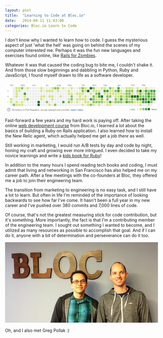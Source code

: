 ```yaml
---
layout: post
title:  "Learning to Code at Bloc.io"
date:   2014-04-11 11:43:00
categories: Bloc.io Learn to Code
---
```


I don't know why I wanted to learn how to code. I guess the mysterious aspect of just 'what the hell' was going on behind the scenes of my computer interested me. Perhaps it was the fun new languages and exercises found online, like [Rails for Zombies][Rails Zombies].

Whatever it was that caused the coding bug to bite me, I couldn't shake it. And from those slow beginnings and dabbling in Python, Ruby and JavaScript, I found myself drawn to life as a software developer.

![github commits][github commits]

Fast-forward a few years and my hard work is paying off. After taking the online [web development course][web-dev] from Bloc.io, I learned a lot about the basics of building a Ruby on Rails application. I also learned how to install the New Relic agent, which actually helped me get a job _there_ as well.

Still working in marketing, I would run A/B tests by day and code by night, honing my craft and growing ever more intrigued. I even decided to take my novice learnings and write a [kids book for Ruby][rubykin]!

In addition to the many hours I spend reading tech books and coding, I must admit that living and networking in San Francisco has also helped me on my career path. After a few meetings with the co-founders at Bloc, they offered me a job to join their engineering team.

The transition from marketing to engineering is no easy task, and I still have a lot to learn. But often in life I'm reminded of the importance of looking backwards to see how far I've come. It hasn't been a full year in my new career and I've pushed over 380 commits and 7,000 lines of code. 

Of course, that's not the greatest measuring stick for code contribution, but it's something. More importantly, the fact is that I'm a contributing member of the engineering team. I sought out something I wanted to become, and I utilized as many resources as possible to accomplish that goal. And if I can do it, anyone with a bit of determination and perseverance can do it too.

![Greg Pollak Codeschool][greg pollak codeschool]

Oh, and I also met Greg Pollak :)

[github commits]: /images/github-commit-graph.png
[Rails Zombies]: http://railsforzombies.org/
[greg pollak codeschool]: /images/greg-pollak-codeschool.png
[web-dev]: https://www.bloc.io
[rubykin]: http://rubykin.com/